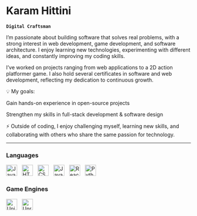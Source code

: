 # Karam Hittini

**`Digital Craftsman`**

I’m passionate about building software that solves real problems, with a strong interest in web development, game development, and software architecture. I enjoy learning new technologies, experimenting with different ideas, and constantly improving my coding skills.

I’ve worked on projects ranging from web applications to a 2D action platformer game. I also hold several certificates in software and web development, reflecting my dedication to continuous growth.

💡 My goals:

Gain hands-on experience in open-source projects

Strengthen my skills in full-stack development & software design

⚡ Outside of coding, I enjoy challenging myself, learning new skills, and collaborating with others who share the same passion for technology.

---
### Languages

<img align="lefT" alt="Java" width="30px" style="padding-right:10px;" src="https://cdn.jsdelivr.net/gh/devicons/devicon/icons/java/java-original.svg"/>
<img align="lefT" alt="HTML" width="30px" style="padding-right:10px;" src="https://cdn.jsdelivr.net/gh/devicons/devicon/icons/html5/html5-plain.svg"/>
<img align="lefT" alt="CSS" width="30px" style="padding-right:10px;" src="https://cdn.jsdelivr.net/gh/devicons/devicon/icons/css3/css3-plain.svg"/>
<img align="lefT" alt="JavaScript" width="30px" style="padding-right:10px;" src="https://cdn.jsdelivr.net/gh/devicons/devicon/icons/javascript/javascript-plain.svg"/>
<img align="lefT" alt="React" width="30px" style="padding-right:10px;" src="https://cdn.jsdelivr.net/gh/devicons/devicon/icons/react/react-original.svg"/>
<img align="lefT" alt="Python" width="30px" style="padding-right:10px;" src="https://cdn.jsdelivr.net/gh/devicons/devicon/icons/python/python-plain.svg"/>
<br />

#
### Game Engines

<img align="left" alt="Unity" width="30px" style="padding-right:10px;" src="https://github.com/user-attachments/assets/d486d1e9-33b0-4e6d-9535-7fa1cf2999ca"/>
<img align="left" alt="Unreal" width="30px" style="padding-right:10px;" src="https://github.com/user-attachments/assets/a7dd2dfe-c714-45d1-864d-13fd50c255a6"/>
